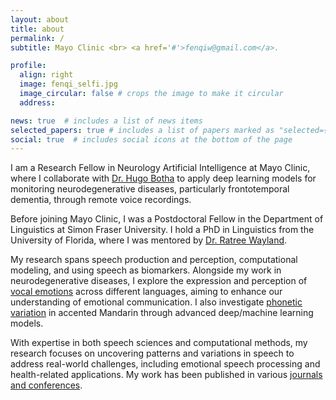 ```yaml
---
layout: about
title: about
permalink: /
subtitle: Mayo Clinic <br> <a href='#'>fenqiw@gmail.com</a>. 

profile:
  align: right
  image: fenqi_selfi.jpg
  image_circular: false # crops the image to make it circular
  address:

news: true  # includes a list of news items
selected_papers: true # includes a list of papers marked as "selected={true}"
social: true  # includes social icons at the bottom of the page
---
```


I am a Research Fellow in Neurology Artificial Intelligence at Mayo Clinic, where I collaborate with [Dr. Hugo Botha](https://www.mayo.edu/research/faculty/botha-hugo-m-b-ch-b/bio-20452613) to apply deep learning models for monitoring neurodegenerative diseases, particularly frontotemporal dementia, through remote voice recordings.

Before joining Mayo Clinic, I was a Postdoctoral Fellow in the Department of Linguistics at Simon Fraser University. I hold a PhD in Linguistics from the University of Florida, where I was mentored by [Dr. Ratree Wayland](https://slam.lin.ufl.edu/people/ratree-wayland/).

My research spans speech production and perception, computational modeling, and using speech as biomarkers. Alongside my work in neurodegenerative diseases, I explore the expression and perception of [vocal emotions](/projects/1_project/) across different languages, aiming to enhance our understanding of emotional communication. I also investigate [phonetic variation](/projects/3_project/) in accented Mandarin through advanced deep/machine learning models.

With expertise in both speech sciences and computational methods, my research focuses on uncovering patterns and variations in speech to address real-world challenges, including emotional speech processing and health-related applications. My work has been published in various [journals and conferences](/publications/).


